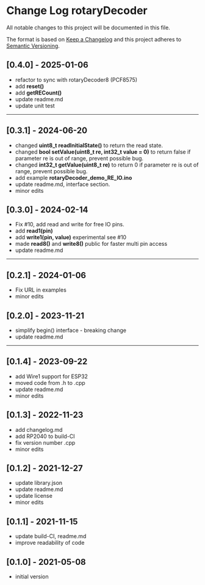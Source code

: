 # Change Log rotaryDecoder

All notable changes to this project will be documented in this file.

The format is based on [Keep a Changelog](http://keepachangelog.com/)
and this project adheres to [Semantic Versioning](http://semver.org/).


## [0.4.0] - 2025-01-06
- refactor to sync with rotaryDecoder8 (PCF8575)
- add **reset()**
- add **getRECount()**
- update readme.md
- update unit test

----

## [0.3.1] - 2024-06-20
- changed **uint8_t readInitialState()** to return the read state.
- changed **bool setValue(uint8_t re, int32_t value = 0)** to return false 
if parameter re is out of range, prevent possible bug.
- changed **int32_t getValue(uint8_t re)** to return 0 
if parameter re is out of range, prevent possible bug.
- add example **rotaryDecoder_demo_RE_IO.ino**
- update readme.md, interface section.
- minor edits

## [0.3.0] - 2024-02-14
- Fix #10, add read and write for free IO pins.
- add **read1(pin)**
- add **write1(pin, value)** experimental see #10
- made **read8()** and **write8()** public for faster multi pin access
- update readme.md

----

## [0.2.1] - 2024-01-06
- Fix URL in examples
- minor edits


## [0.2.0] - 2023-11-21
- simplify begin() interface - breaking change
- update readme.md

----

## [0.1.4] - 2023-09-22
- add Wire1 support for ESP32
- moved code from .h to .cpp
- update readme.md
- minor edits

## [0.1.3] - 2022-11-23
- add changelog.md
- add RP2040 to build-CI
- fix version number .cpp
- minor edits

## [0.1.2] - 2021-12-27
- update library.json
- update readme.md
- update license
- minor edits

## [0.1.1] - 2021-11-15
- update build-CI, readme.md
- improve readability of code

## [0.1.0] - 2021-05-08
- initial version


